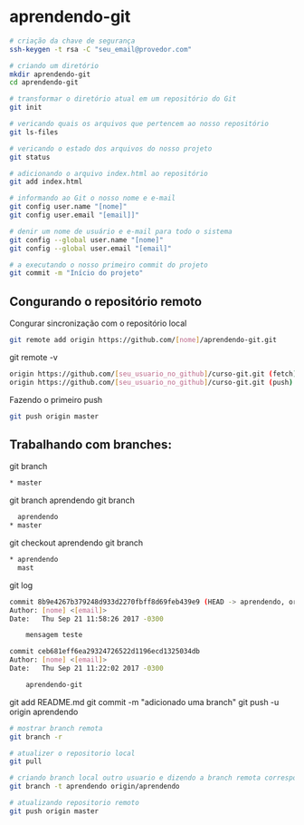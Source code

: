 aprendendo-git
==============

```bash
# criação da chave de segurança
ssh-keygen -t rsa -C "seu_email@provedor.com"

# criando um diretório
mkdir aprendendo-git
cd aprendendo-git

# transformar o diretório atual em um repositório do Git
git init

# vericando quais os arquivos que pertencem ao nosso repositório
git ls-files

# vericando o estado dos arquivos do nosso projeto
git status

# adicionando o arquivo index.html ao repositório
git add index.html

# informando ao Git o nosso nome e e-mail
git config user.name "[nome]"
git config user.email "[email]]"

# denir um nome de usuário e e-mail para todo o sistema
git config --global user.name "[nome]"
git config --global user.email "[email]"

# a executando o nosso primeiro commit do projeto
git commit -m "Início do projeto"

```

Congurando o repositório remoto
-------------------------------

Congurar sincronização com o repositório local

```bash
git remote add origin https://github.com/[nome]/aprendendo-git.git
```

git remote -v 

```bash
origin https://github.com/[seu_usuario_no_github]/curso-git.git (fetch)
origin https://github.com/[seu_usuario_no_github]/curso-git.git (push)
```

Fazendo o primeiro push

```bash
git push origin master
```


Trabalhando com branches:
-------------------------

git branch
```bash
* master
```

git branch aprendendo
git branch

```bash
  aprendendo
* master
```

git checkout aprendendo
git branch
```bash
* aprendendo
  mast
```

git log
```bash
commit 8b9e4267b379248d933d2270fbff8d69feb439e9 (HEAD -> aprendendo, origin/master, master)
Author: [nome] <[email]>
Date:   Thu Sep 21 11:58:26 2017 -0300

    mensagem teste

commit ceb681eff6ea29324726522d1196ecd1325034db
Author: [nome] <[email]>
Date:   Thu Sep 21 11:22:02 2017 -0300

    aprendendo-git
```

git add README.md
git commit -m "adicionado uma branch"
git push -u origin aprendendo


```bash
# mostrar branch remota
git branch -r

# atualizer o repositorio local
git pull

# criando branch local outro usuario e dizendo a branch remota correspondente
git branch -t aprendendo origin/aprendendo

# atualizando repositorio remoto
git push origin master
```
